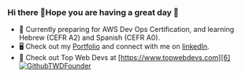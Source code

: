 ### Hi there 👋Hope you are having a great day 🤗
- 🌱 Currently preparing for AWS Dev Ops Certification, and learning Hebrew (CEFR A2) and Spanish (CEFR A0).
- 🖥️ Check out my [Portfolio][5] and connect with me on [linkedIn][4].
- 🚀 Check out Top Web Devs at [https://www.topwebdevs.com][6]
[![GithubTWDFounder](https://github.com/user-attachments/assets/2459844c-8e18-4d94-a4a2-10e7f9c1e256)][6]


[1]: <https://github.com/TISHARP?tab=repositories>
[2]: <https://data.typeracer.com/pit/profile?user=bevigilantheiscomingback>
[3]: <https://leetcode.com/u/sharpdevtrev/>
[4]: <https://www.linkedin.com/in/trevor-sharp-dev/>
[5]: <https://sharptrev.dev/>
[6]: <https://www.topwebdevs.com/>
